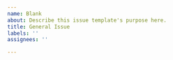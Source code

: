 ```yaml
---
name: Blank
about: Describe this issue template's purpose here.
title: General Issue
labels: ''
assignees: ''

---
```



